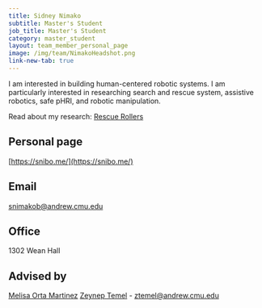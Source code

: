 ```yaml
---
title: Sidney Nimako
subtitle: Master's Student
job_title: Master's Student
category: master_student
layout: team_member_personal_page
image: /img/team/NimakoHeadshot.png
link-new-tab: true
---
```


I am interested in building human-centered robotic systems. I am particularly interested in researching search and rescue system, assistive robotics, safe pHRI, and robotic manipulation.

Read about my research: [Rescue Rollers](/research/rescue-rollers)

## Personal page
[https://snibo.me/](https://snibo.me/)

## Email ## 
[snimakob@andrew.cmu.edu](mailto:snimakob@andrew.cmu.edu)

## Office ##
1302 Wean Hall

## Advised by ##
[Melisa Orta Martinez](/team/melisa)
[Zeynep Temel](https://www.ri.cmu.edu/ri-faculty/zeynep-temel/) - [ztemel@andrew.cmu.edu](mailto:ztemel@andrew.cmu.edu)